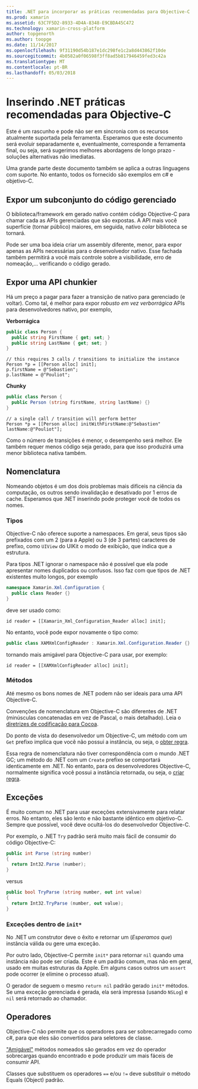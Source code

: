 ```yaml
---
title: .NET para incorporar as práticas recomendadas para Objective-C
ms.prod: xamarin
ms.assetid: 63C7F5D2-8933-4D4A-8348-E9CBDA45C472
ms.technology: xamarin-cross-platform
author: topgenorth
ms.author: toopge
ms.date: 11/14/2017
ms.openlocfilehash: 9f31190d54b187e1dc298fe1c2a8d443862f10de
ms.sourcegitcommit: 4b0582a0f06598f3ff8ad5b817946459fed3c42a
ms.translationtype: MT
ms.contentlocale: pt-BR
ms.lasthandoff: 05/03/2018
---
```

# <a name="net-embedding-best-practices-for-objective-c"></a>Inserindo .NET práticas recomendadas para Objective-C

Este é um rascunho e pode não ser em sincronia com os recursos atualmente suportada pela ferramenta. Esperamos que este documento será evoluir separadamente e, eventualmente, corresponde a ferramenta final, ou seja, será sugerimos melhores abordagens de longo prazo - soluções alternativas não imediatas.

Uma grande parte deste documento também se aplica a outras linguagens com suporte. No entanto, todos os fornecido são exemplos em c# e objetivo-C.

## <a name="exposing-a-subset-of-the-managed-code"></a>Expor um subconjunto do código gerenciado

O biblioteca/framework em gerado nativo contém código Objective-C para chamar cada as APIs gerenciadas que são expostas. A API mais você superfície (tornar público) maiores, em seguida, nativo _colar_ biblioteca se tornará.

Pode ser uma boa ideia criar um assembly diferente, menor, para expor apenas as APIs necessárias para o desenvolvedor nativo. Esse fachada também permitirá a você mais controle sobre a visibilidade, erro de nomeação,... verificando o código gerado.

## <a name="exposing-a-chunkier-api"></a>Expor uma API chunkier

Há um preço a pagar para fazer a transição de nativo para gerenciado (e voltar). Como tal, é melhor para expor _robusto em vez verborrágica_ APIs para desenvolvedores nativo, por exemplo,

**Verborrágica**

```csharp
public class Person {
  public string FirstName { get; set; }
  public string LastName { get; set; }
}
```

```objc
// this requires 3 calls / transitions to initialize the instance
Person *p = [[Person alloc] init];
p.firstName = @"Sebastien";
p.lastName = @"Pouliot";
```

**Chunky**

```csharp
public class Person {
  public Person (string firstName, string lastName) {}
}
```

```objc
// a single call / transition will perform better
Person *p = [[Person alloc] initWithFirstName:@"Sebastien" lastName:@"Pouliot"];
```

Como o número de transições é menor, o desempenho será melhor. Ele também requer menos código seja gerado, para que isso produzirá uma menor biblioteca nativa também.

## <a name="naming"></a>Nomenclatura

Nomeando objetos é um dos dois problemas mais difíceis na ciência da computação, os outros sendo invalidação e desativado por 1 erros de cache. Esperamos que .NET inserindo pode proteger você de todos os nomes.

### <a name="types"></a>Tipos

Objective-C não oferece suporte a namespaces. Em geral, seus tipos são prefixados com um 2 (para a Apple) ou 3 (de 3 partes) caracteres de prefixo, como `UIView` do UIKit o modo de exibição, que indica que a estrutura.

Para tipos .NET ignorar o namespace não é possível que ela pode apresentar nomes duplicados ou confusos. Isso faz com que tipos de .NET existentes muito longos, por exemplo

```csharp
namespace Xamarin.Xml.Configuration {
  public class Reader {}
}
```

deve ser usado como:

```objc
id reader = [[Xamarin_Xml_Configuration_Reader alloc] init];
```

No entanto, você pode expor novamente o tipo como:

```csharp
public class XAMXmlConfigReader : Xamarin.Xml.Configuration.Reader {}
```

tornando mais amigável para Objective-C para usar, por exemplo:

```objc
id reader = [[XAMXmlConfigReader alloc] init];
```

### <a name="methods"></a>Métodos

Até mesmo os bons nomes de .NET podem não ser ideais para uma API Objective-C.

Convenções de nomenclatura em Objective-C são diferentes de .NET (minúsculas concatenadas em vez de Pascal, o mais detalhado).
Leia o [diretrizes de codificação para Cocoa](https://developer.apple.com/library/content/documentation/Cocoa/Conceptual/CodingGuidelines/Articles/NamingMethods.html#//apple_ref/doc/uid/20001282-BCIGIJJF).

Do ponto de vista do desenvolvedor um Objective-C, um método com um `Get` prefixo implica que você não possui a instância, ou seja, o [obter regra](https://developer.apple.com/library/content/documentation/CoreFoundation/Conceptual/CFMemoryMgmt/Concepts/Ownership.html#//apple_ref/doc/uid/20001148-SW1).

Essa regra de nomenclatura não tiver correspondência com o mundo .NET GC; um método do .NET com um `Create` prefixo se comportará identicamente em .NET. No entanto, para os desenvolvedores Objective-C, normalmente significa você possui a instância retornada, ou seja, o [criar regra](https://developer.apple.com/library/content/documentation/CoreFoundation/Conceptual/CFMemoryMgmt/Concepts/Ownership.html#//apple_ref/doc/uid/20001148-103029).

## <a name="exceptions"></a>Exceções

É muito comum no .NET para usar exceções extensivamente para relatar erros. No entanto, eles são lento e não bastante idêntico em objetivo-C. Sempre que possível, você deve ocultá-los do desenvolvedor Objective-C.

Por exemplo, o .NET `Try` padrão será muito mais fácil de consumir do código Objective-C:

```csharp
public int Parse (string number)
{
  return Int32.Parse (number);
}
```

versus

```csharp
public bool TryParse (string number, out int value)
{
  return Int32.TryParse (number, out value);
}
```

### <a name="exceptions-inside-init"></a>Exceções dentro de `init*`

No .NET um construtor deve o êxito e retornar um (_Esperamos que_) instância válida ou gere uma exceção.

Por outro lado, Objective-C permite `init*` para retornar `nil` quando uma instância não pode ser criada. Este é um padrão comum, mas não em geral, usado em muitas estruturas da Apple. Em alguns casos outros um `assert` pode ocorrer (e elimine o processo atual).

O gerador de seguem o mesmo `return nil` padrão gerado `init*` métodos. Se uma exceção gerenciada é gerada, ela será impressa (usando `NSLog`) e `nil` será retornado ao chamador.

## <a name="operators"></a>Operadores

Objective-C não permite que os operadores para ser sobrecarregado como c#, para que eles são convertidos para seletores de classe.

["Amigável"](https://docs.microsoft.com/dotnet/standard/design-guidelines/operator-overloads) métodos nomeados são gerados em vez do operador sobrecargas quando encontrado e pode produzir um mais fáceis de consumir API.

Classes que substituem os operadores `==` e/ou `!=` deve substituir o método Equals (Object) padrão.
